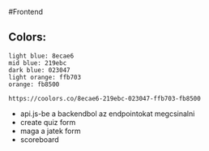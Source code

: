 #Frontend

## Colors:
    light blue: 8ecae6
    mid blue: 219ebc
    dark blue: 023047
    light orange: ffb703
    orange: fb8500

    https://coolors.co/8ecae6-219ebc-023047-ffb703-fb8500

- api.js-be a backendbol az endpointokat megcsinalni
- create quiz form
- maga a jatek form
- scoreboard


